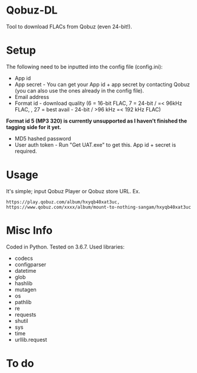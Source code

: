 # Qobuz-DL
Tool to download FLACs from Qobuz (even 24-bit!).

# Setup
The following need to be inputted into the config file (config.ini):
- App id
- App secret - You can get your App id + app secret by contacting Qobuz (you can also use the ones already in the config file).
- Email address
- Format id - download quality (6 = 16-bit FLAC, 7 = 24-bit / =< 96kHz FLAC, , 27 = best avail - 24-bit / >96 kHz =< 192 kHz FLAC)

**Format id 5 (MP3 320) is currently unsupported as I haven't finished the tagging side for it yet.**
- MD5 hashed password
- User auth token - Run "Get UAT.exe" to get this. App id + secret is required.



# Usage
It's simple; input Qobuz Player or Qobuz store URL. 
Ex. 
```
https://play.qobuz.com/album/hxyqb40xat3uc,
https://www.qobuz.com/xxxx/album/mount-to-nothing-sangam/hxyqb40xat3uc
```
# Misc Info
Coded in Python. Tested on 3.6.7.
Used libraries:
- codecs
- configparser
- datetime
- glob
- hashlib
- mutagen
- os
- pathlib
- re
- requests
- shutil
- sys
- time
- urllib.request



# To do
